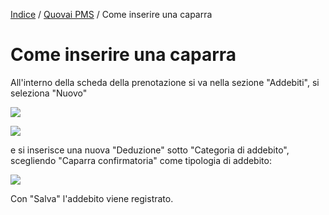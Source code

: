 [Indice](index.md) / [Quovai PMS](quovai-pms-it.md) / Come inserire una caparra

# Come inserire una caparra

All'interno della scheda della prenotazione si va nella sezione "Addebiti", si seleziona "Nuovo"

![](images/inserire-caparra-001.png)

![](images/inserire-caparra-002.png)

e si inserisce una nuova "Deduzione" sotto "Categoria di addebito", scegliendo "Caparra confirmatoria" come tipologia di addebito:

![](images/inserire-caparra-003.png)

Con "Salva" l'addebito viene registrato.
 
 